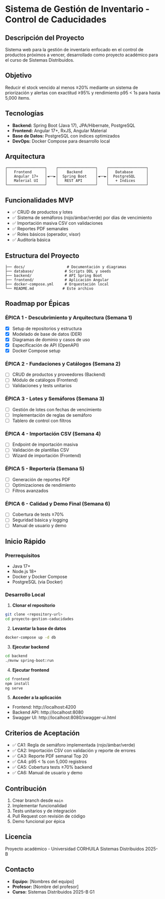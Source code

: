 # Sistema de Gestión de Inventario - Control de Caducidades

## Descripción del Proyecto

Sistema web para la gestión de inventario enfocado en el control de productos próximos a vencer, desarrollado como proyecto académico para el curso de Sistemas Distribuidos.

## Objetivo

Reducir el stock vencido al menos ≥20% mediante un sistema de priorización y alertas con exactitud ≥95% y rendimiento p95 < 1s para hasta 5,000 ítems.

## Tecnologías

- **Backend:** Spring Boot (Java 17), JPA/Hibernate, PostgreSQL
- **Frontend:** Angular 17+, RxJS, Angular Material
- **Base de Datos:** PostgreSQL con índices optimizados
- **DevOps:** Docker Compose para desarrollo local

## Arquitectura

```
┌─────────────────┐    ┌─────────────────┐    ┌─────────────────┐
│   Frontend      │    │    Backend      │    │   Database      │
│   Angular 17+   │◄──►│  Spring Boot    │◄──►│  PostgreSQL     │
│   Material UI   │    │   REST API      │    │   + Índices     │
└─────────────────┘    └─────────────────┘    └─────────────────┘
```

## Funcionalidades MVP

- ✅ CRUD de productos y lotes
- ✅ Sistema de semáforos (rojo/ámbar/verde) por días de vencimiento
- ✅ Importación masiva CSV con validaciones
- ✅ Reportes PDF semanales
- ✅ Roles básicos (operador, visor)
- ✅ Auditoría básica

## Estructura del Proyecto

```
├── docs/                   # Documentación y diagramas
├── database/              # Scripts DDL y seeds
├── backend/               # API Spring Boot
├── frontend/              # Aplicación Angular
├── docker-compose.yml     # Orquestación local
└── README.md             # Este archivo
```

## Roadmap por Épicas

### ÉPICA 1 - Descubrimiento y Arquitectura (Semana 1)
- [x] Setup de repositorios y estructura
- [x] Modelado de base de datos (DER)
- [x] Diagramas de dominio y casos de uso
- [x] Especificación de API (OpenAPI)
- [x] Docker Compose setup

### ÉPICA 2 - Fundaciones y Catálogos (Semana 2)
- [ ] CRUD de productos y proveedores (Backend)
- [ ] Módulo de catálogos (Frontend)
- [ ] Validaciones y tests unitarios

### ÉPICA 3 - Lotes y Semáforos (Semana 3)
- [ ] Gestión de lotes con fechas de vencimiento
- [ ] Implementación de reglas de semáforo
- [ ] Tablero de control con filtros

### ÉPICA 4 - Importación CSV (Semana 4)
- [ ] Endpoint de importación masiva
- [ ] Validación de plantillas CSV
- [ ] Wizard de importación (Frontend)

### ÉPICA 5 - Reportería (Semana 5)
- [ ] Generación de reportes PDF
- [ ] Optimizaciones de rendimiento
- [ ] Filtros avanzados

### ÉPICA 6 - Calidad y Demo Final (Semana 6)
- [ ] Cobertura de tests ≥70%
- [ ] Seguridad básica y logging
- [ ] Manual de usuario y demo

## Inicio Rápido

### Prerrequisitos
- Java 17+
- Node.js 18+
- Docker y Docker Compose
- PostgreSQL (via Docker)

### Desarrollo Local

1. **Clonar el repositorio**
```bash
git clone <repository-url>
cd proyecto-gestion-caducidades
```

2. **Levantar la base de datos**
```bash
docker-compose up -d db
```

3. **Ejecutar backend**
```bash
cd backend
./mvnw spring-boot:run
```

4. **Ejecutar frontend**
```bash
cd frontend
npm install
ng serve
```

5. **Acceder a la aplicación**
- Frontend: http://localhost:4200
- Backend API: http://localhost:8080
- Swagger UI: http://localhost:8080/swagger-ui.html

## Criterios de Aceptación

- ✅ CA1: Regla de semáforo implementada (rojo/ámbar/verde)
- ✅ CA2: Importación CSV con validación y reporte de errores
- ✅ CA3: Reporte PDF semanal Top 20
- ✅ CA4: p95 < 1s con 5,000 registros
- ✅ CA5: Cobertura tests ≥70% backend
- ✅ CA6: Manual de usuario y demo

## Contribución

1. Crear branch desde `main`
2. Implementar funcionalidad
3. Tests unitarios y de integración
4. Pull Request con revisión de código
5. Demo funcional por épica

## Licencia

Proyecto académico - Universidad CORHUILA
Sistemas Distribuidos 2025-B

## Contacto

- **Equipo:** [Nombres del equipo]
- **Profesor:** [Nombre del profesor]
- **Curso:** Sistemas Distribuidos 2025-B G1

